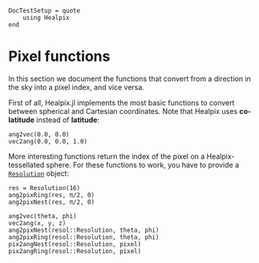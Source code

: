 ```@meta
DocTestSetup = quote
    using Healpix
end
```

# Pixel functions

In this section we document the functions that convert from a direction in the sky into a pixel index, and vice versa.

First of all, Healpix.jl implements the most basic functions to convert between spherical and Cartesian coordinates. Note that Healpix uses **co-latitude** instead of **latitude**:

```@repl
ang2vec(0.0, 0.0)
vec2ang(0.0, 0.0, 1.0)
```

More interesting functions return the index of the pixel on a Healpix-tessellated sphere. For these functions to work, you have to provide a [`Resolution`](@ref) object:

```@repl
res = Resolution(16)
ang2pixRing(res, π/2, 0)
ang2pixNest(res, π/2, 0)
```

```@docs
ang2vec(theta, phi)
vec2ang(x, y, z)
ang2pixNest(resol::Resolution, theta, phi)
ang2pixRing(resol::Resolution, theta, phi)
pix2angNest(resol::Resolution, pixel)
pix2angRing(resol::Resolution, pixel)
```
